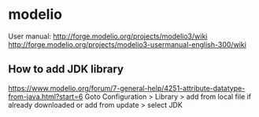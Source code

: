 # modelio
User manual: http://forge.modelio.org/projects/modelio3/wiki
http://forge.modelio.org/projects/modelio3-usermanual-english-300/wiki

## How to add JDK library
https://www.modelio.org/forum/7-general-help/4251-attribute-datatype-from-java.html?start=6
Goto Configuration > Library > add from local file if already downloaded or add from update > select JDK

